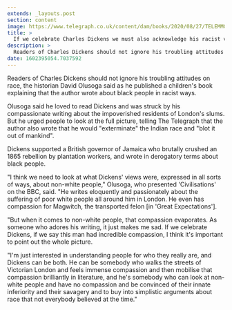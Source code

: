 ```yaml
--- 
extends: _layouts.post 
section: content 
image: https://www.telegraph.co.uk/content/dam/books/2020/08/27/TELEMMGLPICT000232225433_trans_NvBQzQNjv4Bq6qB8DM4xZn7eQmr3QORBpnlQxHBx-kjhYqct2089Q4I.jpeg?impolicy=logo-overlay 
title: > 
  If we celebrate Charles Dickens we must also acknowledge his racist views, says historian 
description: > 
  Readers of Charles Dickens should not ignore his troubling attitudes on race, the historian David Olusoga said as he published a children's book explaining that the author wrote about black people in racist ways.Olusoga said he loved to read Dickens and was struck by his compassionate writing about the impoverished residents of London's slums."I think we need to look at what Dickens' views were, expressed in all sorts of ways, about non-white people," Olusoga, who presented 'Civilisations' on the BBC, said.If we celebrate Dickens, if we say this man had incredible compassion, I think it's important to point out the whole picture."I'm just interested in understanding people for who they really are, and Dickens can be both. 
date: 1602395054.7037592 
--- 
```

Readers of Charles Dickens should not ignore his troubling attitudes on race, the historian David Olusoga said as he published a children's book explaining that the author wrote about black people in racist ways.

Olusoga said he loved to read Dickens and was struck by his compassionate writing about the impoverished residents of London's slums. But he urged people to look at the full picture, telling The Telegraph that the author also wrote that he would "exterminate" the Indian race and "blot it out of mankind".

Dickens supported a British governor of Jamaica who brutally crushed an 1865 rebellion by plantation workers, and wrote in derogatory terms about black people.

"I think we need to look at what Dickens' views were, expressed in all sorts of ways, about non-white people," Olusoga, who presented 'Civilisations' on the BBC, said. "He writes eloquently and passionately about the suffering of poor white people all around him in London. He even has compassion for Magwitch, the transported felon [in 'Great Expectations'].

"But when it comes to non-white people, that compassion evaporates. As someone who adores his writing, it just makes me sad. If we celebrate Dickens, if we say this man had incredible compassion, I think it's important to point out the whole picture.

"I'm just interested in understanding people for who they really are, and Dickens can be both. He can be somebody who walks the streets of Victorian London and feels immense compassion and then mobilise that compassion brilliantly in literature, and he's somebody who can look at non-white people and have no compassion and be convinced of their innate inferiority and their savagery and to buy into simplistic arguments about race that not everybody believed at the time."